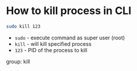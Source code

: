 # How to kill process in CLI

```bash
sudo kill 123
```

- `sudo` - execute command as super user (root)
- `kill` - will kill specified process
- `123` - PID of the process to kill

group: kill


